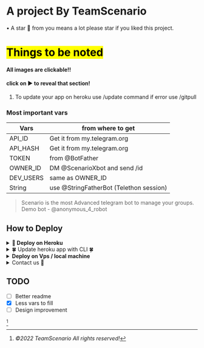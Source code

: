 # A project By TeamScenario

• A star 🌟 from you means a lot please star if you liked this project.

# <mark>Things to be noted</mark>
#### All images are clickable!!
#### click on ▶ to reveal that section!

1. To update your app on heroku use /update command if error use /gitpull</mark>

### Most important vars

| Vars | from where to get |
| ----------- | ----------- |
| API_ID | Get it from my.telegram.org |
| API_HASH | Get it from my.telegram.org |
| TOKEN | from @BotFather |
| OWNER_ID | DM @ScenarioXbot and send /id |
| DEV_USERS | same as OWNER_ID |
| String | use @StringFatherBot (Telethon session)| 


> Scenario is the most Advanced telegram bot to manage your groups. 
Demo bot - @anonymous_4_robot

## How to Deploy 
<details>
<summary><b>🔗 Deploy on Heroku</b></summary>
<br>

> All vars are already filled and some are optional not filling them will not make big difference.

> <b>First fork this repo!!</b>

• before that please star 🥺

• Click here to fork ↓
<p><a href="https://github.com/TeamScenario/Scenario/fork"><img src="https://telegra.ph/file/8b61f6edc2a35c473ddff.jpg" alt="Press to Takeoff" width="490px"></a></p>
    
<h4>Click the button below to deploy Scenario on Heroku!</h4>    
<p><a href="https://teamscenario.blogspot.com/heroku-deployer"><img src="https://telegra.ph/file/57c4edb389224c9cf9996.png" alt="Press to Takeoff" width="490px"></a></p>
</details>
<details>
<summary> 🍀 Update heroku app with CLI 🍀</summary>


- [x] Android compatible 
- [x] Android 7 and above
- [ ] Below Android 7

<p><a href="https://github.com/TeamScenario/Heroku-Cli-Termux-Android/tree/TeamScenario"><img src="https://telegra.ph/file/ec51eb578a1b73bf495fe.jpg" alt="Press to Takeoff" width="490px"></a></p>
</details>

<details>
<summary><b>Deploy on Vps / local machine</b></summary>
<br>

> We don't provide support for vps deployment so don't come to us with your problems!
    </br>
#### First fill all vars in config.py
```console
git clone https://github.com/TeamScenario/Scenario && cd Scenario && pip3 install -U -r requirements.txt && python -m scenario
```
If android then execute this cd command ```cd /storage/emulated/0/scenario``` else only cd Scenario
</details>

<details>
<summary>Contact us 🌟</summary>
<p align="center"><a href="https://t.me/The_Arc_Music"><img src="https://telegra.ph/file/50c21b237d00309571e00.jpg" width="2000"></a></p>
 
## <img height="40" src="https://raw.githubusercontent.com/innng/innng/master/assets/kyubey.gif"/>Contact us

[![Group](https://img.shields.io/badge/dynamic/json?logo=telegram&label=%40ScenarioXsupport&labelColor=282c34&suffix=+members&color=2CA5E0&query=%24.data.totalSubs&url=https%3A%2F%2Fapi.spencerwoo.com%2Fsubstats%2F%3Fsource%3Dtelegram%26queryKey%3DThe_Arc_Music&longCache=true%22)](https://t.me/ScenarioXsupport)
[![Group](https://img.shields.io/badge/dynamic/json?logo=telegram&label=%40TeamScenario&labelColor=282c34&suffix=+members&color=2CA5E0&query=%24.data.totalSubs&url=https%3A%2F%2Fapi.spencerwoo.com%2Fsubstats%2F%3Fsource%3Dtelegram%26queryKey%3DThe_Arc_Music&longCache=true%22)](https://t.me/TeamScenario)
</details>
  

## TODO
- [ ] Better readme
- [x] Less vars to fill
- [ ] Design improvement

[^TeamScenario]
[^TeamScenario]: *©2022 TeamScenario All rights reserved!*

